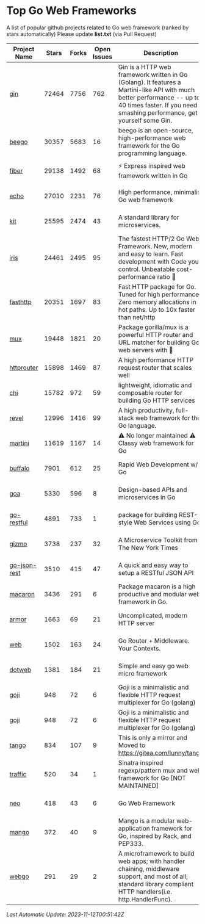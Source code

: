 # Top Go Web Frameworks
A list of popular github projects related to Go web framework (ranked by stars automatically)
Please update **list.txt** (via Pull Request)

| Project Name | Stars | Forks | Open Issues | Description | Last Commit |
| ------------ | ----- | ----- | ----------- | ----------- | ----------- |
| [gin](https://github.com/gin-gonic/gin) | 72464 | 7756 | 762 | Gin is a HTTP web framework written in Go (Golang). It features a Martini-like API with much better performance -- up to 40 times faster. If you need smashing performance, get yourself some Gin. | 2023-09-27 07:17:11 |
| [beego](https://github.com/beego/beego) | 30357 | 5683 | 16 | beego is an open-source, high-performance web framework for the Go programming language. | 2023-10-26 14:18:44 |
| [fiber](https://github.com/gofiber/fiber) | 29138 | 1492 | 68 | ⚡️ Express inspired web framework written in Go | 2023-11-10 10:33:10 |
| [echo](https://github.com/labstack/echo) | 27010 | 2231 | 76 | High performance, minimalist Go web framework | 2023-11-07 13:09:43 |
| [kit](https://github.com/go-kit/kit) | 25595 | 2474 | 43 | A standard library for microservices. | 2023-05-29 21:23:33 |
| [iris](https://github.com/kataras/iris) | 24461 | 2495 | 95 | The fastest HTTP/2 Go Web Framework. New, modern and easy to learn. Fast development with Code you control. Unbeatable cost-performance ratio :rocket: | 2023-11-09 20:05:20 |
| [fasthttp](https://github.com/valyala/fasthttp) | 20351 | 1697 | 83 | Fast HTTP package for Go. Tuned for high performance. Zero memory allocations in hot paths. Up to 10x faster than net/http | 2023-11-10 10:33:33 |
| [mux](https://github.com/gorilla/mux) | 19448 | 1821 | 20 | Package gorilla/mux is a powerful HTTP router and URL matcher for building Go web servers with 🦍 | 2023-10-18 11:23:00 |
| [httprouter](https://github.com/julienschmidt/httprouter) | 15898 | 1469 | 87 | A high performance HTTP request router that scales well | 2022-06-03 15:51:59 |
| [chi](https://github.com/go-chi/chi) | 15782 | 972 | 59 | lightweight, idiomatic and composable router for building Go HTTP services | 2023-10-22 00:41:35 |
| [revel](https://github.com/revel/revel) | 12996 | 1416 | 99 | A high productivity, full-stack web framework for the Go language. | 2022-04-12 20:53:30 |
| [martini](https://github.com/go-martini/martini) | 11619 | 1167 | 14 | ⚠️ No longer maintained ⚠️  Classy web framework for Go | 2017-01-21 21:58:54 |
| [buffalo](https://github.com/gobuffalo/buffalo) | 7901 | 612 | 25 | Rapid Web Development w/ Go | 2023-01-26 15:34:17 |
| [goa](https://github.com/goadesign/goa) | 5330 | 596 | 8 | Design-based APIs and microservices in Go | 2023-11-08 16:40:38 |
| [go-restful](https://github.com/emicklei/go-restful) | 4891 | 733 | 1 | package for building REST-style Web Services using Go | 2023-08-19 07:17:29 |
| [gizmo](https://github.com/nytimes/gizmo) | 3738 | 237 | 32 | A Microservice Toolkit from The New York Times | 2021-04-30 15:27:05 |
| [go-json-rest](https://github.com/ant0ine/go-json-rest) | 3510 | 415 | 47 | A quick and easy way to setup a RESTful JSON API | 2017-09-13 04:12:08 |
| [macaron](https://github.com/go-macaron/macaron) | 3436 | 291 | 6 | Package macaron is a high productive and modular web framework in Go. | 2023-10-12 04:14:56 |
| [armor](https://github.com/labstack/armor) | 1663 | 69 | 21 | Uncomplicated, modern HTTP server | 2019-08-03 18:10:09 |
| [web](https://github.com/gocraft/web) | 1502 | 163 | 24 | Go Router + Middleware. Your Contexts. | 2019-02-07 15:06:52 |
| [dotweb](https://github.com/devfeel/dotweb) | 1381 | 184 | 21 | Simple and easy go web micro framework | 2023-04-15 08:06:03 |
| [goji](https://github.com/goji/goji) | 948 | 72 | 6 | Goji is a minimalistic and flexible HTTP request multiplexer for Go (golang) | 2019-01-26 23:58:29 |
| [goji](https://github.com/goji/goji) | 948 | 72 | 6 | Goji is a minimalistic and flexible HTTP request multiplexer for Go (golang) | 2019-01-26 23:58:29 |
| [tango](https://github.com/lunny/tango) | 834 | 107 | 9 | This is only a mirror and Moved to https://gitea.com/lunny/tango | 2019-05-17 03:31:10 |
| [traffic](https://github.com/gravityblast/traffic) | 520 | 34 | 1 | Sinatra inspired regexp/pattern mux and web framework for Go [NOT MAINTAINED] | 2015-11-26 21:31:07 |
| [neo](https://github.com/ivpusic/neo) | 418 | 43 | 6 | Go Web Framework | 2017-08-14 23:54:31 |
| [mango](https://github.com/paulbellamy/mango) | 372 | 40 | 9 | Mango is a modular web-application framework for Go, inspired by Rack, and PEP333. | 2017-10-17 08:18:43 |
| [webgo](https://github.com/bnkamalesh/webgo) | 291 | 29 | 2 | A microframework to build web apps; with handler chaining, middleware support, and most of all; standard library compliant HTTP handlers(i.e. http.HandlerFunc). | 2023-03-08 16:03:21 |

*Last Automatic Update: 2023-11-12T00:51:42Z*